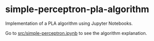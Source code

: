 # simple-perceptron-pla-algorithm
Implementation of a PLA algorithm using Jupyter Notebooks.

Go to [src/simple-perceptron.ipynb](simple-perceptron.ipynb) to see the algorithm explanation.

